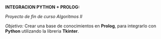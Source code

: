 **INTEGRACION PYTHON + PROLOG:**

*Proyecto de fin de curso Algoritmos II*

*Objetivo:*
Crear una base de conocimientos en **Prolog**, para integrarlo con **Python** utilizando la libreria **Tkinter**.
